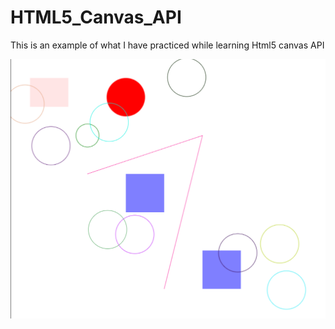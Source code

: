 # HTML5_Canvas_API

This is an example of what I have practiced while learning Html5 canvas API

![Practice](screnshots/canvas.png)
